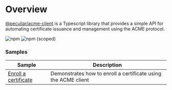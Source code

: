 # Overview

[@peculiar/acme-client](https://github.com/PeculiarVentures/@peculiar/acme-client) is a Typescript library that provides a simple API for automating certificate issuance and management using the ACME protocol.

![npm](https://img.shields.io/npm/dw/@peculiar/acme-client)
![npm (scoped)](https://img.shields.io/npm/v/@peculiar/acme-client)

### Samples

| Sample             |	Description                              |
|--------------------|-------------------------------------------|
| [Enroll a certificate](https://github.com/PeculiarVentures/webcrypto.dev-examples/blob/main/src/acme/acme_client/enroll.ts) | Demonstrates how to enroll a certificate using the ACME client |
